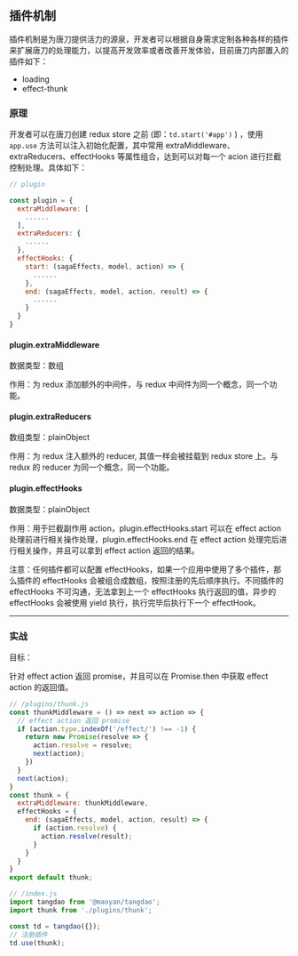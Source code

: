 ## 插件机制

插件机制是为唐刀提供活力的源泉，开发者可以根据自身需求定制各种各样的插件来扩展唐刀的处理能力，以提高开发效率或者改善开发体验，目前唐刀内部置入的插件如下：

- loading
- effect-thunk

### 原理

开发者可以在唐刀创建 redux store 之前 (即：``td.start('#app')`` ) ，使用 ``app.use`` 方法可以注入初始化配置，其中常用 extraMiddleware、extraReducers、effectHooks 等属性组合，达到可以对每一个 acion 进行拦截控制处理。具体如下：

```javascript
// plugin

const plugin = {
  extraMiddleware: [
    ......
  ],
  extraReducers: {
    ......
  },
  effectHooks: {
    start: (sagaEffects, model, action) => {
      ......
    },
    end: (sagaEffects, model, action, result) => {
      ......
    }
  }
}
```

#### plugin.extraMiddleware

数据类型：数组

作用：为 redux 添加额外的中间件，与 redux 中间件为同一个概念，同一个功能。

#### plugin.extraReducers

数组类型：plainObject

作用：为 redux 注入额外的 reducer, 其值一样会被挂载到 redux store 上。与 redux 的 reducer 为同一个概念，同一个功能。

#### plugin.effectHooks

数据类型：plainObject

作用：用于拦截副作用 action，plugin.effectHooks.start 可以在 effect action 处理前进行相关操作处理，plugin.effectHooks.end 在 effect action 处理完后进行相关操作，并且可以拿到 effect action 返回的结果。

注意：任何插件都可以配置 effectHooks，如果一个应用中使用了多个插件，那么插件的 effectHooks 会被组合成数组，按照注册的先后顺序执行。不同插件的 effectHooks 不可沟通，无法拿到上一个 effectHooks  执行返回的值，异步的 effectHooks 会被使用 yield 执行，执行完毕后执行下一个 effectHook。

---

### 实战

目标：

针对 effect action 返回 promise，并且可以在 Promise.then 中获取 effect action 的返回值。

```javascript
// /plugins/thunk.js
const thunkMiddleware = () => next => action => {
  // effect action 返回 promise
  if (action.type.indexOf('/effect/') !== -1) {
    return new Promise(resolve => {
      action.resolve = resolve;
      next(action);
    })
  }
  next(action);
}
const thunk = {
  extraMiddleware: thunkMiddleware,
  effectHooks = {
    end: (sagaEffects, model, action, result) => {
      if (action.resolve) {
        action.resolve(result);
      }
    }
  }
}
export default thunk;

// /index.js
import tangdao from '@maoyan/tangdao';
import thunk from './plugins/thunk';

const td = tangdao({});
// 注册插件
td.use(thunk);
```

